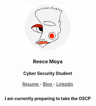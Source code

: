 <p align="center"> 
  <img src="/logo.png" width="150px"> 
</p>
<h3 align="center"> Reece Moya </h3>
<h4 align="center"> Cyber Security Student </h4>
<p align="center"> 
  <a href="https://reecemoya.github.io"> Resume </a> 
  -
  <a href="https://reecemoya.github.io"> Blog </a>
  -
  <a href="https://www.google.com"> Linkedin </a>
</p>
<h2> </h2>
<h4 align="center"> I am currently preparing to take the OSCP </h4>
